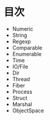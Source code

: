 # 目次
- Numeric
- String
- Regexp
- Comparable
- Enumerable
- Time
- IO/File
- Dir
- Thread
- Fiber
- Process
- Struct
- Marshal
- ObjectSpace